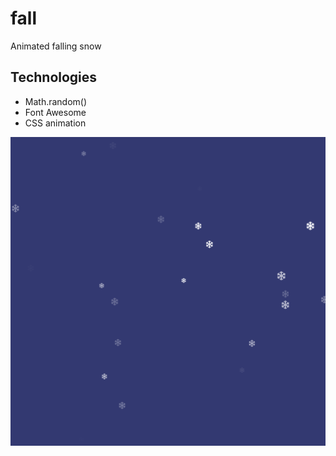 # fall

Animated falling snow

## Technologies

- Math.random()
- Font Awesome
- CSS animation

![Fall](./images/fall.png)

